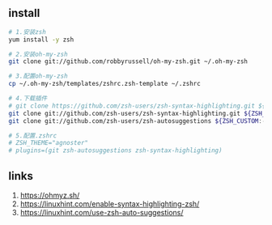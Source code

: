 ## install
```sh
# 1.安装zsh 
yum install -y zsh

# 2.安装oh-my-zsh
git clone git://github.com/robbyrussell/oh-my-zsh.git ~/.oh-my-zsh

# 3.配置oh-my-zsh
cp ~/.oh-my-zsh/templates/zshrc.zsh-template ~/.zshrc

# 4.下载插件
# git clone https://github.com/zsh-users/zsh-syntax-highlighting.git ${ZSH_CUSTOM:-~/.oh-my-zsh/custom}/plugins/zsh-syntax-highlighting
git clone git://github.com/zsh-users/zsh-syntax-highlighting.git ${ZSH_CUSTOM:-~/.oh-my-zsh/custom}/plugins/zsh-syntax-highlighting
git clone git://github.com/zsh-users/zsh-autosuggestions ${ZSH_CUSTOM:-~/.oh-my-zsh/custom}/plugins/zsh-autosuggestions

# 5.配置.zshrc
# ZSH_THEME="agnoster"
# plugins=(git zsh-autosuggestions zsh-syntax-highlighting)

```

## links
1. https://ohmyz.sh/
2. https://linuxhint.com/enable-syntax-highlighting-zsh/
3. https://linuxhint.com/use-zsh-auto-suggestions/